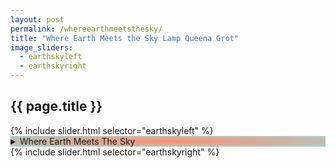 ```yaml
---
layout: post
permalink: /whereearthmeetsthesky/
title: "Where Earth Meets the Sky Lamp Queena Grot"
image_sliders:
  - earthskyleft
  - earthskyright
---
```

<section class="section fadeup">

  <h2>{{ page.title }}</h2>

  <div class="col-1-2">
    <div id="slideshow">
    {% include slider.html selector="earthskyleft" %}
    </div> 
  </div>

  <div class="col-1-2">
    <details style="background: radial-gradient(#ff8d73, #41998973);">
      <summary>Where Earth Meets The Sky</summary>
      <br>Glazed Ceramic Lamp
      <br>41 x 30 x 18 cm
      <br>E27 bulb fitting
      <br>AU socket
      <br><br>Enquire to purchase
      <br>via <a href="mailto:queenagrot@gmail.com">Email</a>/<a href="https://www.instagram.com/queena_grot/" target="_blank">Instagram</a>
    </details>
    <div id="slideshow">
    {% include slider.html selector="earthskyright" %}
    </div> 
  </div>

</section>
